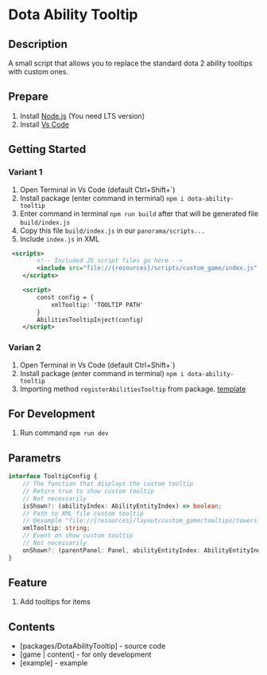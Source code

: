 # Dota Ability Tooltip
## Description
A small script that allows you to replace the standard dota 2 ability tooltips with custom ones.

## Prepare
1. Install [Node.js](https://nodejs.org/en/) (You need LTS version)
2. Install [Vs Code](https://code.visualstudio.com/download)

## Getting Started
### Variant 1
1. Open Terminal in Vs Code (default Ctrl+Shift+`)
2. Install package (enter command in terminal) `npm i dota-ability-tooltip`
3. Enter command in terminal `npm run build` after that will be generated file `build/index.js`
4. Copy this file `build/index.js` in our `panorama/scripts...`
5. Include `index.js` in XML
```xml
 <scripts>
        <!-- Included JS script files go here -->
        <include src="file://{resources}/scripts/custom_game/index.js" />
    </scripts>

    <script>
        const config = {
            xmlTooltip: 'TOOLTIP PATH'
        }
        AbilitiesTooltipInject(config)
    </script>
```
### Varian 2
1. Open Terminal in Vs Code (default Ctrl+Shift+`)
2. Install package (enter command in terminal) `npm i dota-ability-tooltip`
3. Importing method `registerAbilitiesTooltip` from package. [template](https://github.com/HappyFeedFriends/DotaAbilityTooltip/blob/master/src/panorama/example/index.ts) 

## For Development
1. Run command `npm run dev`

## Parametrs

```ts
interface TooltipConfig {
    // The function that displays the custom tooltip 
    // Return true to show custom tooltip
    // Not necessarily
    isShown?: (abilityIndex: AbilityEntityIndex) => boolean;
    // Path to XML file custom tooltip
    // @example "file://{resources}/layout/custom_game/tooltips/towers_tooltip.xml"
    xmlTooltip: string;
    // Event on show custom tooltip
    // Not necessarily
    onShown?: (parentPanel: Panel, abilityEntityIndex: AbilityEntityIndex) => void;
}
```

## Feature

1. Add tooltips for items

## Contents
- [packages/DotaAbilityTooltip] - source code
- [game | content] - for only development
- [example] - example





